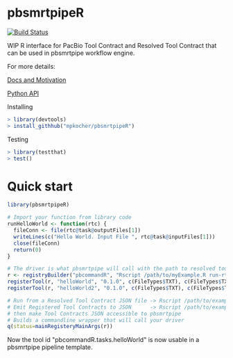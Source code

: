 # pbsmrtpipeR

[![Build Status](https://travis-ci.org/mpkocher/pbsmrtpipeR.svg?branch=master)](https://travis-ci.org/mpkocher/pbsmrtpipeR)

WIP R interface for PacBio Tool Contract and Resolved Tool Contract that can be used in pbsmrtpipe workflow engine.

For more details:

[Docs and Motivation](http://pbcommand.readthedocs.org/en/latest/)

[Python API](https://github.com/PacificBiosciences/pbcommand)

Installing

```r
> library(devtools)
> install_githhub("mpkocher/pbsmrtpipeR")
```

Testing

```r
> library(testthat)
> test()
```

# Quick start

```R
library(pbsmrtpipeR)

# Import your function from library code
runHelloWorld <- function(rtc) {
  fileConn <- file(rtc@task@outputFiles[1])
  writeLines(c("Hello World. Input File ", rtc@task@inputFiles[1]))
  close(fileConn)
  return(0)
}

# The driver is what pbsmrtpipe will call with the path to resolved tool contract JSON file
r <- registryBuilder("pbcommandR", "Rscript /path/to/myExample.R run-rtc ")
registerTool(r, "helloWorld", "0.1.0", c(FileTypes$TXT), c(FileTypes$TXT), 1, FALSE, runHelloWorld)
registerTool(r, "helloWorld2", "0.1.0", c(FileTypes$TXT), c(FileTypes$TXT), 1, FALSE, runHelloWorld)

# Run from a Resolved Tool Contract JSON file -> Rscript /path/to/exampleDriver.R run-rtc /path/to/rtc.json
# Emit Registered Tool Contracts to JSON      -> Rscript /path/to/exampleDriver.R emit-tc /path/to/output-dir 
# then make Tool Contracts JSON accessible to pbsmrtpipe
# Builds a commandline wrapper that will call your driver
q(status=mainRegisteryMainArgs(r))
```

Now the tool id "pbcommandR.tasks.helloWorld" is now usable in a pbsmrtpipe pipeline template.
